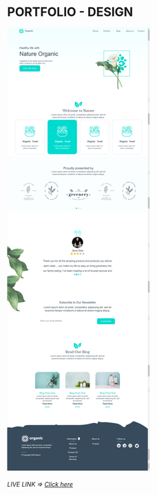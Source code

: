 # PORTFOLIO - DESIGN

![Tux, the Linux mascot](/src/assets/screenshot.png)


###### LIVE LINK => [Click here](https://madannaik.github.io/Zepline-Portfolio)

